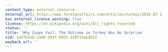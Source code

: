 ```yaml
---
content_type: external-resource
external_url: https://www.foreignaffairs.com/articles/turkey/2016-07-17/why-coups-fail
has_external_license_warning: true
license: https://en.wikipedia.org/wiki/All_rights_reserved
status: ''
title: 'Why Coups Fail: The Outcome in Turkey Was No Surprise'
uid: 1a5fb24b-2a68-491f-8855-b30735abd522
wayback_url: ''
---
```

